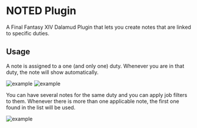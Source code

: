 # NOTED Plugin

A Final Fantasy XIV Dalamud Plugin that lets you create notes that are linked to specific duties.


## Usage

A note is assigned to a one (and only one) duty.
Whenever you are in that duty, the note will show automatically.

![example](https://github.com/Tischel/TPie/blob/develop/Images/01.png)
![example](https://github.com/Tischel/TPie/blob/develop/Images/02.png)


You can have several notes for the same duty and you can apply job filters to them.
Whenever there is more than one applicable note, the first one found in the list will be used.

![example](https://github.com/Tischel/TPie/blob/develop/Images/03.png)
